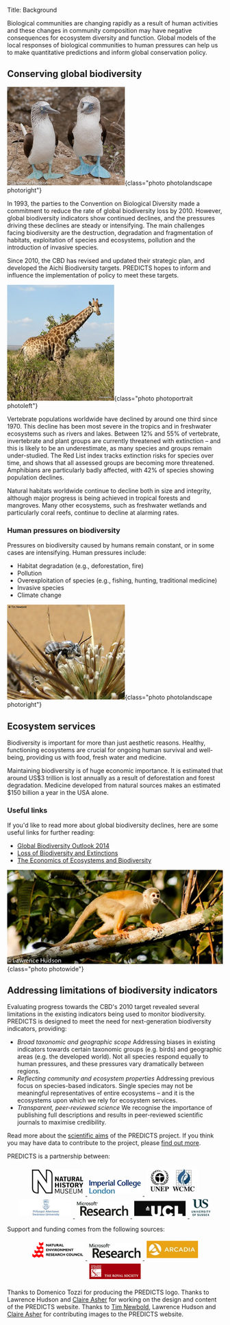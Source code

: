 Title: Background

Biological communities are changing rapidly as a result of human activities and
these changes in community composition may have negative consequences for
ecosystem diversity and function. Global models of the local responses of
biological communities to human pressures can help us to make quantitative
predictions and inform global conservation policy.

## Conserving global biodiversity

![Photo of two blue-footed boobies by Lawrence Hudson](/images/photos/lh5.jpg){class="photo photolandscape photoright"}

In 1993, the parties to the Convention on Biological Diversity made a commitment
to reduce the rate of global biodiversity loss by 2010. However, global
biodiversity indicators show continued declines, and the pressures driving these
declines are steady or intensifying. The main challenges facing biodiversity are
the destruction, degradation and fragmentation of habitats, exploitation of
species and ecosystems, pollution and the introduction of invasive species.

Since 2010, the CBD has revised and updated their strategic plan, and developed
the Aichi Biodiversity targets. PREDICTS hopes to inform and influence the
implementation of policy to meet these targets.

![Photo of a giraffe by Tim Newbold](/images/photos/tn3.jpg){class="photo photoportrait photoleft"}

Vertebrate populations worldwide have declined by around one third since 1970.
This decline has been most severe in the tropics and in freshwater ecosystems
such as rivers and lakes. Between 12% and 55% of vertebrate, invertebrate and
plant groups are currently threatened with extinction – and this is likely to be
an underestimate, as many species and groups remain under-studied. The Red List
index tracks extinction risks for species over time, and shows that all assessed
groups are becoming more threatened. Amphibians are particularly badly affected,
with 42% of species showing population declines.

Natural habitats worldwide continue to decline both in size and integrity,
although major progress is being achieved in tropical forests and mangroves.
Many other ecosystems, such as freshwater wetlands and particularly coral reefs,
continue to decline at alarming rates.

### Human pressures on biodiversity

Pressures on biodiversity caused by humans remain constant, or in some cases are
intensifying. Human pressures include:

* Habitat degradation (e.g., deforestation, fire)
* Pollution
* Overexploitation of species (e.g., fishing, hunting, traditional medicine)
* Invasive species
* Climate change

![Photo of a insect by Tim Newbold](/images/photos/tn2.jpg){class="photo photolandscape photoright"}

## Ecosystem services

Biodiversity is important for more than just aesthetic reasons. Healthy,
functioning ecosystems are crucial for ongoing human survival and well-being,
providing us with food, fresh water and medicine.

Maintaining biodiversity is of huge economic importance. It is estimated that
around US$3 trillion is lost annually as a result of deforestation and forest
degradation. Medicine developed from natural sources makes an estimated $150
billion a year in the USA alone.

### Useful links

If you'd like to read more about global biodiversity declines, here are some
useful links for further reading:

* [Global Biodiversity Outlook 2014](http://www.cbd.int/gbo4/)
* [Loss of Biodiversity and Extinctions](http://www.globalissues.org/article/171/loss-of-biodiversity-and-extinctions)
* [The Economics of Ecosystems and Biodiversity](http://www.teebweb.org/)

![Photo of a spider monkey by Lawrence Hudson](/images/photos/lh4.jpg){class="photo photowide"}

## Addressing limitations of biodiversity indicators

Evaluating progress towards the CBD's 2010 target revealed several limitations
in the existing indicators being used to monitor biodiversity. PREDICTS is
designed to meet the need for next-generation biodiversity indicators, providing:

* *Broad taxonomic and geographic scope*
    Addressing biases in existing indicators towards certain taxonomic groups (e.g. birds) and geographic areas (e.g. the developed world). Not all species respond equally to human pressures, and these pressures vary dramatically between regions.
* *Reflecting community and ecosystem properties*
    Addressing previous focus on species-based indicators. Single species may not be meaningful representatives of entire ecosystems – and it is the ecosystems upon which we rely for ecosystem services.
* *Transparent, peer-reviewed science*
    We recognise the importance of publishing full descriptions and results in peer-reviewed scientific journals to maximise credibility.

Read more about the [scientific aims]({filename}/pages/the_science.md) of the PREDICTS
project. If you think you may have data to contribute to the project, please
[find out more]({filename}/pages/contribute.md).

PREDICTS is a partnership between:

<style>
.logo a {
  text-decoration: none;
  border: none;
}

.logo a {
  text-decoration: none;
  border: none;
}

.logo:hover {
  text-decoration: none
}

.logo img {
  margin: 5px;
  max-width: 120px;
  max-height: 70px;
}
</style>

<div style="text-align: center">
  <a href="http://www.nhm.ac.uk/" target="_blank" class="logo">
    <img src="/images/logos/nhm.jpg"
         alt="Natural History Museum logo"/>
  </a>
  <a href="http://www3.imperial.ac.uk/" target="_blank" class="logo">
    <img src="/images/logos/imperial.jpg"
         alt="Imperial College London logo"/>
  </a>
  <a href="http://www.unep-wcmc.org/" target="_blank" class="logo">
    <img src="/images/logos/unep_wcmc.jpg"
         alt="UNEP-WCMC logo"/>
  </a>
</div>

<div style="text-align: center">
  <a href="http://www.swansea.ac.uk/" target="_blank" class="logo">
    <img src="/images/logos/university_of_swansea.jpg"
         alt="University of Swansea logo"/>
  </a>
  <a href="http://research.microsoft.com" target="_blank" class="logo">
    <img src="/images/logos/microsoft_research.jpg"
         alt="Microsoft Research logo"/>
  </a>
  <a href="https://www.ucl.ac.uk/" target="_blank" class="logo">
    <img src="/images/logos/ucl.png" alt="UCL logo"/>
  </a>
  <a href="http://www.sussex.ac.uk/" target="_blank" class="logo">
    <img src="/images/logos/sussex.png"
         alt="University of Sussex logo"/>
  </a>
</div>

<p>
  Support and funding comes from the following sources:
</p>

<div style="text-align: center">
  <a href="http://www.nerc.ac.uk/" target="_blank" class="logo">
    <img src="/images/logos/nerc.png" alt="NERC logo"/>
  </a>
  <a href="http://research.microsoft.com" target="_blank" class="logo">
    <img src="/images/logos/microsoft_research.jpg"
         alt="Microsoft Research logo"/>
  </a>
  <a href="http://www.arcadiafund.org.uk/" target="_blank" class="logo">
    <img src="/images/logos/arcadia.jpg"
         alt="Arcadia logo"/>
  </a>
  <a href="http://royalsociety.org/" target="_blank" class="logo">
    <img src="/images/logos/royal_society.png"
         alt="Royal Society logo"/>
  </a>
</div>

Thanks to Domenico Tozzi for producing the PREDICTS logo.
Thanks to Lawrence Hudson and [Claire Asher](http://bioclaire13.blogspot.co.uk)
for working on the design and content of the PREDICTS website.
Thanks to [Tim Newbold](http://sites.google.com/site/timnewbold31/),
Lawrence Hudson and  [Claire Asher](http://bioclaire13.blogspot.co.uk)
for contributing images to the PREDICTS website.
